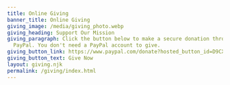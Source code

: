 ```yaml
---
title: Online Giving
banner_title: Online Giving
giving_image: /media/giving_photo.webp
giving_heading: Support Our Mission
giving_paragraph: Click the button below to make a secure donation through
  PayPal. You don't need a PayPal account to give.
giving_button_link: https://www.paypal.com/donate?hosted_button_id=D9CX4Q7YQY5RU
giving_button_text: Give Now
layout: giving.njk
permalink: /giving/index.html
---
```

